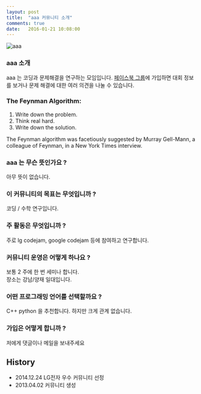 ```yaml
---
layout: post
title:  "aaa 커뮤니티 소개"
comments: true
date:   2016-01-21 10:08:00
---
```

![aaa](http://cdn.shopclues.net/images/thumbnails/19310/320/320/aaa1433752448.jpg)
### aaa 소개
aaa 는 코딩과 문제해결을 연구하는 모임입니다.
[페이스북 그룹](https://www.facebook.com/groups/426512737533637/)에 가입하면 대회 정보를 보거나 문제 해결에 대한 여러 의견을 나눌 수 있습니다.

### The Feynman Algorithm:
1. Write down the problem.
2. Think real hard.
3. Write down the solution.
 
The Feynman algorithm was facetiously suggested by Murray Gell-Mann, a colleague of Feynman, in a New York Times interview.

### aaa  는 무슨 뜻인가요 ?
아무 뜻이 없습니다.
### 이 커뮤니티의 목표는 무엇입니까 ?
코딩 / 수학 연구입니다.
### 주 활동은 무엇입니까 ?
주로 lg codejam, google codejam 등에 참여하고 연구합니다.
### 커뮤니티 운영은 어떻게 하나요 ?
보통 2 주에 한 번 세미나 합니다.<br>
장소는 강남/양재 일대입니다.
### 어떤 프로그래밍 언어를 선택할까요 ?
C++ python 을 추천합니다. 하지만 크게 관계 없습니다.
### 가입은 어떻게 합니까 ?
저에게 댓글이나 메일을 보내주세요
## History
- 2014.12.24 LG전자 우수 커뮤니티 선정
- 2013.04.02 커뮤니티 생성

